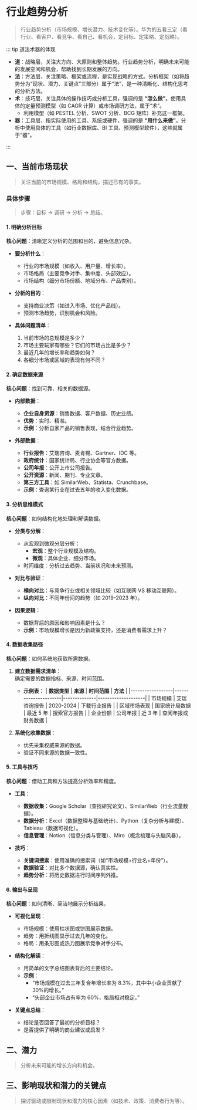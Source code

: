 # 行业趋势分析

> 行业趋势分析（市场规模、增长潜力、技术变化等）。华为的五看三定（看行业、看客户、看竞争、看自己、看机会，定目标、定策略、定战略）。

::: tip 道法术器的体现

- **道**：战略层，关注大方向、大原则和整体趋势。行业趋势分析，明确未来可能的发展空间和机会，帮助找到长期发展的方向。
- **法**：方法层，关注策略、框架或流程，是实现战略的方式。分析框架（如将趋势分为“现状、潜力、关键点”三部分）属于“法”，是一种清晰化、结构化思考的分析方法。
- **术**：技巧层，关注具体的操作技巧或分析工具，强调的是 **“怎么做”**。使用具体的定量预测模型（如 CAGR 计算）或市场调研方法，属于“术”。
  - 利用模型（如 PESTEL 分析、SWOT 分析、BCG 矩阵）补充这一框架。
- **器**：工具层，指实际使用的工具、系统或硬件，强调的是 **“用什么来做”**。分析中使用具体的工具（如行业数据库、BI 工具、预测模型软件），这些就属于“器”。

:::

## 一、当前市场现状

> 关注当前的市场规模、格局和结构，描述已有的事实。

### 具体步骤

> 步骤：目标 -> 调研 -> 分析 -> 总结。

#### **1. 明确分析目标**

**核心问题**：清晰定义分析的范围和目的，避免信息冗杂。

- **要分析什么**：

  - 行业的市场规模（如收入、用户量、增长率）。
  - 市场格局（主要竞争对手、集中度、头部效应）。
  - 市场结构（细分市场份额、地域分布、产品类别）。

- **分析的目的**：

  - 支持商业决策（如进入市场、优化产品线）。
  - 预测市场趋势，识别机会和风险。

- **具体问题清单**：
  1. 当前市场的总规模是多少？
  2. 市场主要玩家有哪些？它们的市场占比是多少？
  3. 最近几年的增长率和趋势如何？
  4. 各细分市场或区域的表现有何不同？

#### **2. 确定数据来源**

**核心问题**：找到可靠、相关的数据源。

- **内部数据**：

  - **企业自身资源**：销售数据、客户数据、历史业绩。
  - **优势**：实时、精准。
  - **示例**：分析自家产品的销售表现，结合行业趋势。

- **外部数据**：
  - **行业报告**：艾瑞咨询、麦肯锡、Gartner、IDC 等。
  - **政府统计**：国家统计局、行业协会等官方数据。
  - **公司年报**：公开上市公司报告。
  - **公开资源**：新闻、期刊、专业文章。
  - **第三方工具**：如 SimilarWeb、Statista、Crunchbase。
  - **示例**：查询某行业在过去五年的收入变化数据。

#### **3. 分析思维模式**

**核心问题**：如何结构化地处理和解读数据。

- **分类与分解**：

  - 从宏观到微观分层分析：
    - **宏观**：整个行业规模及结构。
    - **微观**：具体企业、细分市场。
  - 时间维度：分析过去趋势、当前状况和未来预测。

- **对比与验证**：

  - **横向对比**：与竞争行业或相关领域比较（如互联网 VS 移动互联网）。
  - **纵向对比**：不同年份间的趋势（如 2019-2023 年）。

- **因果逻辑**：
  - 数据背后的原因和影响因素是什么？
  - **示例**：市场规模增长是因为新政策支持，还是消费者需求上升？

#### **4. 数据收集路径**

**核心问题**：如何系统地获取所需数据。

1. **建立数据需求清单**：  
   确定需要的数据指标、来源、时间范围。

   - **示例表**：
     | **数据类型** | **来源** | **时间范围** | **方法** |
     |------------------|----------------------|--------------|--------------------|
     | 市场规模 | 艾瑞咨询报告 | 2020-2024 | 下载行业报告 |
     | 区域市场表现 | 国家统计局数据 | 最近 5 年 | 搜索官方报告 |
     | 企业份额 | 公司年报 | 近 3 年 | 查阅年报或财务数据 |

2. **系统化收集数据**：
   - 优先采集权威来源的数据。
   - 验证不同来源的数据一致性。

#### **5. 工具与技巧**

**核心问题**：借助工具和方法提高分析效率和精度。

- **工具**：

  - **数据收集**：Google Scholar（查找研究论文）、SimilarWeb（行业流量数据）。
  - **数据分析**：Excel（数据整理与基础统计）、Python（复杂分析与建模）、Tableau（数据可视化）。
  - **信息管理**：Notion（信息分类与管理）、Miro（概念梳理与头脑风暴）。

- **技巧**：
  - **关键词搜索**：使用准确的搜索词（如“市场规模+行业名+年份”）。
  - **数据验证**：对比多个数据源，确认真实性。
  - **趋势分析**：将历史数据进行时间序列外推。

#### **6. 输出与呈现**

**核心问题**：如何清晰、简洁地展示分析结果。

- **可视化呈现**：

  - 市场规模：使用柱状图或饼图展示数据。
  - 趋势：用折线图显示过去几年的变化。
  - 格局：用条形图或热力图展示竞争对手分布。

- **结构化解读**：

  - 用简单的文字总结图表背后的主要结论。
  - **示例**：
    - “市场规模在过去三年复合年增长率为 8.3%，其中中小企业贡献了 30%的增长。”
    - “头部企业市场占有率为 60%，格局相对稳定。”

- **关键点总结**：
  - 结论是否回答了最初的分析目标？
  - 是否提供了明确的商业建议或启发？

## 二、潜力

> 分析未来可能的增长方向和机会。

## 三、影响现状和潜力的关键点

> 探讨驱动或限制现状和潜力的核心因素（如技术、政策、消费者行为等）。
